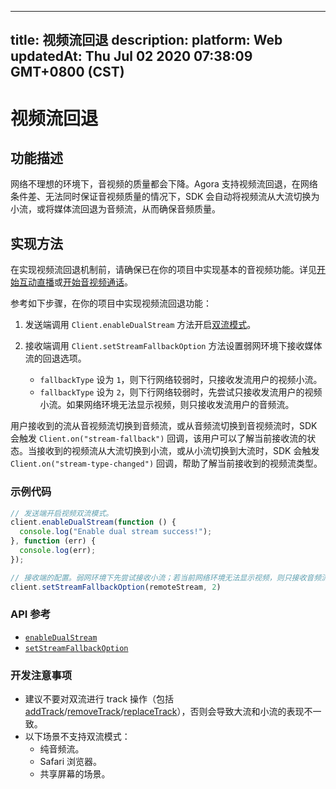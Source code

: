 
---
title: 视频流回退
description: 
platform: Web
updatedAt: Thu Jul 02 2020 07:38:09 GMT+0800 (CST)
---
# 视频流回退
## 功能描述

网络不理想的环境下，音视频的质量都会下降。Agora 支持视频流回退，在网络条件差、无法同时保证音视频质量的情况下，SDK 会自动将视频流从大流切换为小流，或将媒体流回退为音频流，从而确保音频质量。

## 实现方法

在实现视频流回退机制前，请确保已在你的项目中实现基本的音视频功能。详见[开始互动直播](../../cn/Interactive%20Broadcast/start_live_web.md)或[开始音视频通话](../../cn/Interactive%20Broadcast/start_call_web.md)。

参考如下步骤，在你的项目中实现视频流回退功能：

1. 发送端调用 `Client.enableDualStream` 方法开启[双流模式](https://docs.agora.io/cn/Agora%20Platform/terms?platform=All%20Platforms#dual-stream)。

2. 接收端调用 `Client.setStreamFallbackOption` 方法设置弱网环境下接收媒体流的回退选项。

   - `fallbackType` 设为 `1`，则下行网络较弱时，只接收发流用户的视频小流。
   - `fallbackType` 设为 `2`，则下行网络较弱时，先尝试只接收发流用户的视频小流。如果网络环境无法显示视频，则只接收发流用户的音频流。


用户接收到的流从音视频流切换到音频流，或从音频流切换到音视频流时，SDK 会触发 `Client.on("stream-fallback")` 回调，该用户可以了解当前接收流的状态。当接收到的视频流从大流切换到小流，或从小流切换到大流时，SDK 会触发 `Client.on("stream-type-changed")` 回调，帮助了解当前接收到的视频流类型。

### 示例代码

```javascript
// 发送端开启视频双流模式。
client.enableDualStream(function () {
  console.log("Enable dual stream success!");
}, function (err) {
  console.log(err);
});

// 接收端的配置。弱网环境下先尝试接收小流；若当前网络环境无法显示视频，则只接收音频流。
client.setStreamFallbackOption(remoteStream, 2)
```

### API 参考

- [`enableDualStream`](https://docs.agora.io/cn/Interactive%20Broadcast/API%20Reference/web/interfaces/agorartc.client.html#enabledualstream)
- [`setStreamFallbackOption`](https://docs.agora.io/cn/Interactive%20Broadcast/API%20Reference/web/interfaces/agorartc.client.html#setstreamfallbackoption)

### 开发注意事项

-  建议不要对双流进行 track 操作（包括 [addTrack](https://docs.agora.io/cn/Interactive%20Broadcast/API%20Reference/web/interfaces/agorartc.stream.html#addtrack)/[removeTrack](https://docs.agora.io/cn/Interactive%20Broadcast/API%20Reference/web/interfaces/agorartc.stream.html#removetrack)/[replaceTrack](https://docs.agora.io/cn/Interactive%20Broadcast/API%20Reference/web/interfaces/agorartc.stream.html#replacetrack)），否则会导致大流和小流的表现不一致。
-  以下场景不支持双流模式：
   - 纯音频流。
   - Safari 浏览器。
   - 共享屏幕的场景。
